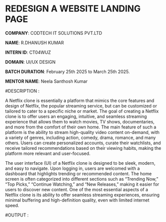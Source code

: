 # REDESIGN A WEBSITE LANDING PAGE
**COMPANY**: CODTECH IT SOLUTIONS PVT.LTD

**NAME**: R.DHANUSH KUMAR

**INTERN ID**: CT04WUZ

**DOMAIN**: UI/UX DESIGN

**BATCH DURATION**: February 25th 2025 to March 25th 2025.

**MENTOR NAME**: Neela Santhosh Kumar

#DESCRIPTION :

A Netflix clone is essentially a platform that mimics the core features and design of Netflix, the popular streaming service, but can be customized or tailored to cater to a specific niche or market. The goal of creating a Netflix clone is to offer users an engaging, intuitive, and seamless streaming experience that allows them to watch movies, TV shows, documentaries, and more from the comfort of their own home. The main feature of such a platform is the ability to stream high-quality video content on-demand, with a variety of genres, including action, comedy, drama, romance, and many others. Users can create personalized accounts, curate their watchlists, and receive tailored recommendations based on their viewing habits, making the platform more relevant and user-focused.

The user interface (UI) of a Netflix clone is designed to be sleek, modern, and easy to navigate. Upon logging in, users are welcomed with a dashboard that highlights trending or recommended content. The home screen is often categorized into different sections such as “Trending Now,” “Top Picks,” “Continue Watching,” and “New Releases,” making it easier for users to discover new content. One of the most essential aspects of a Netflix clone is its ability to offer seamless streaming experiences, ensuring minimal buffering and high-definition quality, even with limited internet speed.

#OUTPUT :

